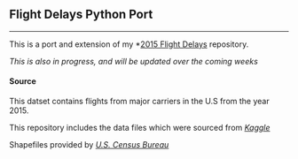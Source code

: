 ## Flight Delays Python Port
---
This is a port and extension of my *[2015 Flight Delays](https://github.com/atramirez/2015-Flight-Delays) repository.

*This is also in progress, and will be updated over the coming weeks*

#### Source
This datset contains flights from major carriers in the U.S from the year 2015.

This repository includes the data files which were sourced from *[Kaggle](https://www.kaggle.com/usdot/flight-delays)*

Shapefiles provided by *[U.S. Census Bureau](https://www.census.gov/geographies/mapping-files/time-series/geo/carto-boundary-file.html)*




